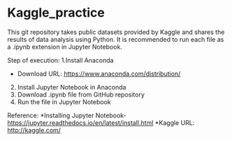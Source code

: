 # Kaggle_practice
This git repository takes public datasets provided by Kaggle and shares the results of data analysis using Python. It is recommended to run each file as a .ipynb extension in Jupyter Notebook.

Step of execution:
1.Install Anaconda
* Download URL: https://www.anaconda.com/distribution/
2. Install Jupyter Notebook in Anaconda
3. Download .ipynb file from GitHub repository
4. Run the file in Jupyter Notebook

Reference:
*Installing Jupyter Notebook-https://jupyter.readthedocs.io/en/latest/install.html
*Kaggle URL: http://kaggle.com/
